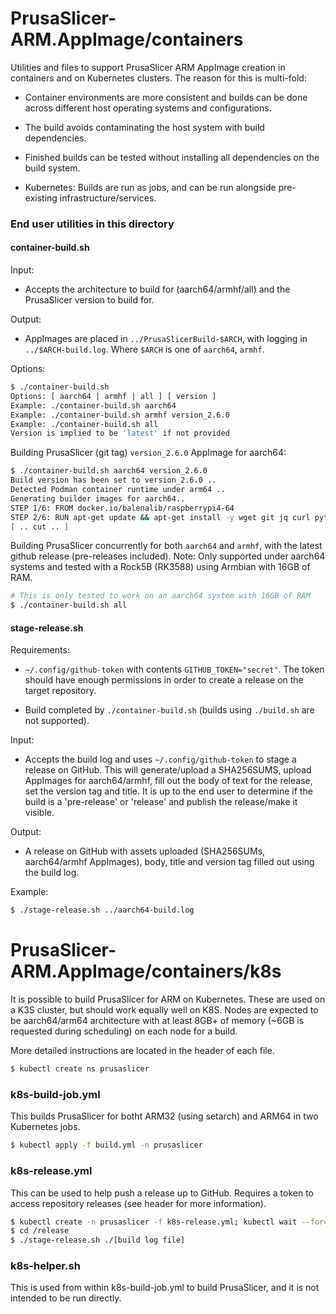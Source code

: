 # PrusaSlicer-ARM.AppImage/containers

Utilities and files to support PrusaSlicer ARM AppImage creation in containers and on Kubernetes clusters. The reason for this is multi-fold:

- Container environments are more consistent and builds can be done across different host operating systems and configurations.

- The build avoids contaminating the host system with build dependencies.

- Finished builds can be tested without installing all dependencies on the build system.

- Kubernetes: Builds are run as jobs, and can be run alongside pre-existing infrastructure/services.

### End user utilities in this directory

#### container-build.sh

Input:

  * Accepts the architecture to build for (aarch64/armhf/all) and the PrusaSlicer version to build for.

Output:

  * AppImages are placed in `../PrusaSlicerBuild-$ARCH`, with logging in `../$ARCH-build.log`. Where `$ARCH` is one of `aarch64`, `armhf`.

Options:

```bash
$ ./container-build.sh 
Options: [ aarch64 | armhf | all ] [ version ]
Example: ./container-build.sh aarch64
Example: ./container-build.sh armhf version_2.6.0
Example: ./container-build.sh all
Version is implied to be 'latest' if not provided
```

Building PrusaSlicer (git tag) `version_2.6.0` AppImage for aarch64:

```bash
$ ./container-build.sh aarch64 version_2.6.0
Build version has been set to version_2.6.0 ..
Detected Podman container runtime under arm64 ..
Generating builder images for aarch64..
STEP 1/6: FROM docker.io/balenalib/raspberrypi4-64
STEP 2/6: RUN apt-get update && apt-get install -y wget git jq curl python3-pip
[ .. cut .. ]
```   

Building PrusaSlicer concurrently for both `aarch64` and `armhf`, with the latest github release (pre-releases included).
Note: Only supported under aarch64 systems and tested with a Rock5B (RK3588) using Armbian with 16GB of RAM.

```bash
# This is only tested to work on an aarch64 system with 16GB of RAM
$ ./container-build.sh all
```

#### stage-release.sh

Requirements:

* `~/.config/github-token` with contents `GITHUB_TOKEN="secret"`. The token should have enough permissions in order to create a release on the target repository.

* Build completed by `./container-build.sh` (builds using `./build.sh` are not supported).

Input:

* Accepts the build log and uses `~/.config/github-token` to stage a release on GitHub. This will generate/upload a SHA256SUMS, upload AppImages for aarch64/armhf, fill out the body of text for the release, set the version tag and title. It is up to the end user to determine if the build is a 'pre-release' or 'release' and publish the release/make it visible. 


Output:

* A release on GitHub with assets uploaded (SHA256SUMs, aarch64/armhf AppImages), body, title and version tag filled out using the build log.

Example:

```bash
$ ./stage-release.sh ../aarch64-build.log
```

# PrusaSlicer-ARM.AppImage/containers/k8s

It is possible to build PrusaSlicer for ARM on Kubernetes. These are used on a K3S cluster,
but should work equally well on K8S. Nodes are expected to be aarch64/arm64 architecture
with at least 8GB+ of memory (~6GB is requested during scheduling) on each node for a build.

More detailed instructions are located in the header of each file.

```bash
$ kubectl create ns prusaslicer 
```

### k8s-build-job.yml

This builds PrusaSlicer for botht ARM32 (using setarch) and ARM64 in two Kubernetes jobs.

```bash
$ kubectl apply -f build.yml -n prusaslicer
```

### k8s-release.yml

This can be used to help push a release up to GitHub. Requires a token to access repository releases (see header for more information).

```bash
$ kubectl create -n prusaslicer -f k8s-release.yml; kubectl wait --for=condition=Ready pod --timeout=-1s --selector=job-name=releaser -n prusaslicer && kubectl exec jobs/releaser -n prusaslicer -it -- sh
$ cd /release
$ ./stage-release.sh ./[build log file]
```

### k8s-helper.sh

This is used from within k8s-build-job.yml to build PrusaSlicer, and it is not intended to be run directly.

